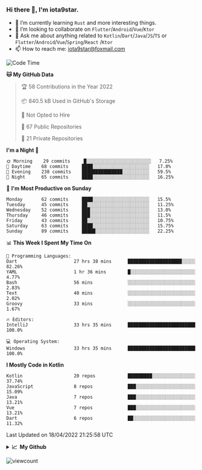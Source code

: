 ### Hi there 👋, I'm iota9star.

- 🌱 I’m currently learning `Rust` and more interesting things.
- 👯 I’m looking to collaborate on `Flutter`/`Android`/`Vue`/`Ktor`
- 💬 Ask me about anything related to `Kotlin`/`Dart`/`Java`/`JS`/`TS` or `Flutter`/`Android`/`Vue`/`Spring`/`React`
  /`Ktor`
- 📫 How to reach me: [iota9star@foxmail.com](iota9star@foxmail.com)



<!--START_SECTION:waka-->
![Code Time](http://img.shields.io/badge/Code%20Time-2%2C754%20hrs%2054%20mins-blue)

**🐱 My GitHub Data** 

> 🏆 58 Contributions in the Year 2022
 > 
> 📦 840.5 kB Used in GitHub's Storage 
 > 
> 🚫 Not Opted to Hire
 > 
> 📜 67 Public Repositories 
 > 
> 🔑 21 Private Repositories  
 > 
**I'm a Night 🦉** 

```text
🌞 Morning    29 commits     █░░░░░░░░░░░░░░░░░░░░░░░░   7.25% 
🌆 Daytime    68 commits     ████░░░░░░░░░░░░░░░░░░░░░   17.0% 
🌃 Evening    238 commits    ███████████████░░░░░░░░░░   59.5% 
🌙 Night      65 commits     ████░░░░░░░░░░░░░░░░░░░░░   16.25%

```
📅 **I'm Most Productive on Sunday** 

```text
Monday       62 commits     ████░░░░░░░░░░░░░░░░░░░░░   15.5% 
Tuesday      45 commits     ██░░░░░░░░░░░░░░░░░░░░░░░   11.25% 
Wednesday    52 commits     ███░░░░░░░░░░░░░░░░░░░░░░   13.0% 
Thursday     46 commits     ███░░░░░░░░░░░░░░░░░░░░░░   11.5% 
Friday       43 commits     ██░░░░░░░░░░░░░░░░░░░░░░░   10.75% 
Saturday     63 commits     ████░░░░░░░░░░░░░░░░░░░░░   15.75% 
Sunday       89 commits     █████░░░░░░░░░░░░░░░░░░░░   22.25%

```


📊 **This Week I Spent My Time On** 

```text
💬 Programming Languages: 
Dart                     27 hrs 38 mins      ████████████████████░░░░░   82.26% 
YAML                     1 hr 36 mins        █░░░░░░░░░░░░░░░░░░░░░░░░   4.77% 
Bash                     56 mins             ░░░░░░░░░░░░░░░░░░░░░░░░░   2.83% 
Text                     40 mins             ░░░░░░░░░░░░░░░░░░░░░░░░░   2.02% 
Groovy                   33 mins             ░░░░░░░░░░░░░░░░░░░░░░░░░   1.67%

🔥 Editors: 
IntelliJ                 33 hrs 35 mins      █████████████████████████   100.0%

💻 Operating System: 
Windows                  33 hrs 35 mins      █████████████████████████   100.0%

```

**I Mostly Code in Kotlin** 

```text
Kotlin                   20 repos            █████████░░░░░░░░░░░░░░░░   37.74% 
JavaScript               8 repos             ███░░░░░░░░░░░░░░░░░░░░░░   15.09% 
Java                     7 repos             ███░░░░░░░░░░░░░░░░░░░░░░   13.21% 
Vue                      7 repos             ███░░░░░░░░░░░░░░░░░░░░░░   13.21% 
Dart                     6 repos             ██░░░░░░░░░░░░░░░░░░░░░░░   11.32%

```



 Last Updated on 18/04/2022 21:25:58 UTC
<!--END_SECTION:waka-->

<details>
  <summary><b>📈&nbsp;&nbsp;My Github</b></summary>
  <br>
  <img src='https://github-profile-trophy.vercel.app/?username=iota9star'>
  <img src='https://bad-apple-github-readme.vercel.app/api?show_bg=1&username=iota9star&hide_title=true'>
  <img src='http://cr-skills-chart-widget.azurewebsites.net/api/api?username=iota9star'>
</details>


![viewcount](https://count.getloli.com/get/@iota9star?theme=rule34)
